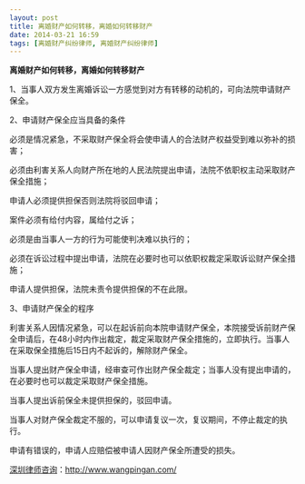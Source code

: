 ```yaml
---
layout: post
title: 离婚财产如何转移，离婚如何转移财产
date: 2014-03-21 16:59
tags: [离婚财产纠纷律师, 离婚财产纠纷律师]
---
```

<strong>离婚财产如何转移，离婚如何转移财产</strong>

1、当事人双方发生离婚诉讼一方感觉到对方有转移的动机的，可向法院申请财产保全。

2、申请财产保全应当具备的条件

必须是情况紧急，不采取财产保全将会使申请人的合法财产权益受到难以弥补的损害；

必须由利害关系人向财产所在地的人民法院提出申请，法院不依职权主动采取财产保全措施；

申请人必须提供担保否则法院将驳回申请；

案件必须有给付内容，属给付之诉；

必须是由当事人一方的行为可能使判决难以执行的；

必须在诉讼过程中提出申请，法院在必要时也可以依职权裁定采取诉讼财产保全措施；

申请人提供担保，法院未责令提供担保的不在此限。

3、申请财产保全的程序

利害关系人因情况紧急，可以在起诉前向本院申请财产保全，本院接受诉前财产保全申请后，在48小时内作出裁定，裁定采取财产保全措施的，立即执行。当事人在采取保全措施后15日内不起诉的，解除财产保全。

当事人提出财产保全申请，经审查可作出财产保全裁定；当事人没有提出申请的，在必要时也可以裁定采取财产保全措施。

当事人提出诉前保全未提供担保的，驳回申请。

当事人对财产保全裁定不服的，可以申请复议一次，复议期间，不停止裁定的执行。

申请有错误的，申请人应赔偿被申请人因财产保全所遭受的损失。

<a href="http://www.wangpingan.com/">深圳律师咨询</a>：<a href="http://www.wangpingan.com/">http://www.wangpingan.com/</a>

